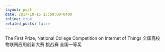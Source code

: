 ```yaml
---
layout: post
date: 2017-10-15 15:59:00-0400
inline: true
related_posts: false
---
```


The First Prize, National College Competition on Internet of Things
全国高校物联网应用创新大赛 挑战赛 全国一等奖
